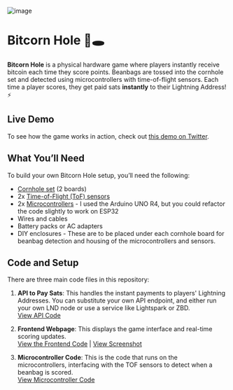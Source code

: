 ![image](https://github.com/user-attachments/assets/6203ecbb-de3d-4308-81ec-74ea63075224)

# Bitcorn Hole 🌽🕳️

**Bitcorn Hole** is a physical hardware game where players instantly receive bitcoin each time they score points. Beanbags are tossed into the cornhole set and detected  using microcontrollers with time-of-flight sensors. Each time a player scores, they get paid sats **instantly** to their Lightning Address! ⚡

## Live Demo

To see how the game works in action, check out [this demo on Twitter](https://x.com/D_plus__plus/status/1807889900093821104).

## What You’ll Need

To build your own Bitcorn Hole setup, you’ll need the following:

- [Cornhole set](https://www.amazon.com/dp/B07S1PYYTV?ref=ppx_pop_mob_ap_share) (2 boards)
- 2x [Time-of-Flight (ToF) sensors](https://a.co/d/5bQHzve)
- 2x [Microcontrollers](https://www.amazon.com/dp/B0C8V88Z9D?ref=ppx_pop_mob_ap_share) -
  I used the Arduino UNO R4, but you could refactor the code slightly to work on ESP32
- Wires and cables
- Battery packs or AC adapters
- DIY enclosures -
  These are to be placed under each cornhole board for beanbag detection and housing of the microcontrollers and sensors.

## Code and Setup

There are three main code files in this repository:

1. **API to Pay Sats**: This handles the instant payments to players' Lightning Addresses. You can substitute your own API endpoint, and either run your own LND node or use a service like Lightspark or ZBD.  
   [View API Code](#link-to-api-code)

2. **Frontend Webpage**: This displays the game interface and real-time scoring updates.  
   [View the Frontend Code](#link-to-frontend-code) | [View Screenshot](#link-to-screenshot)

3. **Microcontroller Code**: This is the code that runs on the microcontrollers, interfacing with the TOF sensors to detect when a beanbag is scored.  
   [View Microcontroller Code](#link-to-microcontroller-code)


